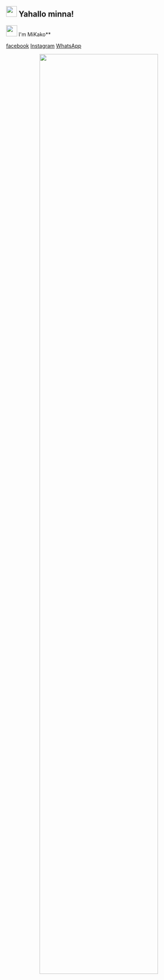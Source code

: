 ## <img src="https://github.com/TheDudeThatCode/TheDudeThatCode/blob/master/Assets/Hi.gif" width="29px"> Yahallo minna!
<img src="https://github.com/TheDudeThatCode/TheDudeThatCode/blob/master/Assets/gandalf_parrot.gif" width="30px"> I'm MiKako**

<p align="left">
  <a href="https://facebook.com/taufik.qillah.73">facebook</a>
  <a href="https://instagram.com/gamerz_garena">Instagram</a>
  <a href="https://wa.wizard.id/2fd29f">WhatsApp</a>
 </p>
 
 <div align="center">
   <img src="https://github.com/Keito-Klein/MiKako-ID/blob/main/assets/ezgif-7-25eba9edb92e.gif" width = "80%">
 </div>
